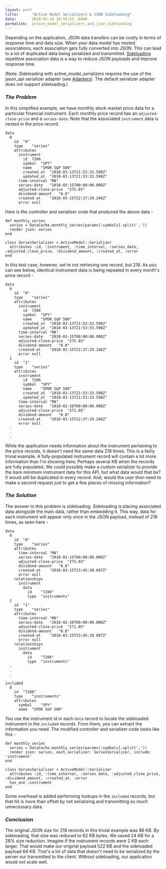 ```yaml
---
layout: post
title:      "Active Model Serializers & JSON Sideloading"
date:       2018-03-16 18:54:53 -0400
permalink:  active_model_serializers_and_json_sideloading
---
```


Depending on the application, JSON data transfers can be costly in terms of response time and data size.
When your data model has nested associations, each association gets fully converted into JSON.
This can lead to a lot of duplicated data being serialized and transmitted.
[Sideloading](https://github.com/rails-api/active_model_serializers/blob/0-10-stable/docs/general/adapters.md#include-option) repetitive association data is a way to reduce JSON payloads and improve response time.

(Note: Sideloading with active_model_serializers requires the use of the jason_api serializer adapter (see [Adapters](https://github.com/rails-api/active_model_serializers/blob/0-10-stable/docs/general/adapters.md)).
The default serializer adapter does not support sideloading.)

### *The Problem*
In this simplified example, we have monthly stock market price data for a particular financial instrument.
Each monthly price record has an `adjusted-close-price` and a `series-date`.
Note that the associated `instrument` data is nested in the price record.
```
data
  0	
    id	"0"
    type	"series"
    attributes	
      instrument	
        id	7206
        symbol	"SPY"
        name	"SPDR S&P 500"
        created_at	"2018-03-13T21:53:33.590Z"
        updated_at	"2018-03-13T21:53:33.590Z"
      time-interval	"MA"
      series-date	"2018-03-15T00:00:00.000Z"
      adjusted-close-price	"275.03"
      dividend-amount	"0.0"
      created-at	"2018-03-15T22:37:29.246Z"
      error	null
```
Here is the controller and serializer code that produced the above data -
```
def monthly_series
  series = DataCache.monthly_series(params[:symbols].split(','))
  render json: series
end

class SeriesSerializer < ActiveModel::Serializer
  attributes :id, :instrument, :time_interval, :series_date, :adjusted_close_price, :dividend_amount, :created_at, :error
end
```
In this test case, however, we're not retrieving one record, but 218. As you can see below, identical instrument data is being repeated in every month's price record -
```
data
  0	
    id	"0"
    type	"series"
    attributes	
      instrument	
        id	7206
        symbol	"SPY"
        name	"SPDR S&P 500"
        created_at	"2018-03-13T21:53:33.590Z"
        updated_at	"2018-03-13T21:53:33.590Z"
      time-interval	"MA"
      series-date	"2018-03-15T00:00:00.000Z"
      adjusted-close-price	"275.03"
      dividend-amount	"0.0"
      created-at	"2018-03-15T22:37:29.246Z"
      error	null
  1	
    id	"1"
    type	"series"
    attributes	
      instrument	
        id	7206
        symbol	"SPY"
        name	"SPDR S&P 500"
        created_at	"2018-03-13T21:53:33.590Z"
        updated_at	"2018-03-13T21:53:33.590Z"
      time-interval	"MA"
      series-date	"2018-02-28T00:00:00.000Z"
      adjusted-close-price	"271.65"
      dividend-amount	"0.0"
      created-at	"2018-03-15T22:37:29.246Z"
      error	null
  .
  .
  .
```
While the application needs information about the instrument pertaining to the price records, it doesn't need the same data 218 times.
This is a fairly trivial example.
A fully-populated instrument record will contain a lot more information than I'm showing here;
Perhaps several KB when the records are fully populated.
We could possibly make a custom serializer to provide the bare minimum instrument data for this API, but what data would that be? It would still be duplicated in every record. And, would the user then need to make a second request just to get a few pieces of missing information?

### *The Solution*
The answer to this problem is sideloading.
Sideloading is placing associated data alongside the main data, rather than embedding it.
This way, data for each instrument will appear only once in the JSON payload, instead of 218 times, as seen here -
```
data
  0	
    id	"0"
    type	"series"
    attributes	
      time-interval	"MA"
      series-date	"2018-03-15T00:00:00.000Z"
      adjusted-close-price	"275.03"
      dividend-amount	"0.0"
      created-at	"2018-03-15T23:45:30.097Z"
      error	null
    relationships	
      instrument	
        data	
          id	"7206"
          type	"instruments"
  1	
    id	"1"
    type	"series"
    attributes	
      time-interval	"MA"
      series-date	"2018-02-28T00:00:00.000Z"
      adjusted-close-price	"271.65"
      dividend-amount	"0.0"
      created-at	"2018-03-15T23:45:30.097Z"
      error	null
    relationships	
      instrument	
        data	
          id	"7206"
          type	"instruments"
  .
  .
  .
	
included
  0	
    id	"7206"
    type	"instruments"
    attributes	
      symbol	"SPY"
      name	"SPDR S&P 500"
```
You use the instrument id in each `data` record to locate the sideloaded instrument in the `included` records.
From there, you can extract the information you need.
The modified controller and serializer code looks like this -
```
def monthly_series
  series = DataCache.monthly_series(params[:symbols].split(','))
  render json: series, each_serializer: SeriesSerializer, include: 'instrument'
end
    
class SeriesSerializer < ActiveModel::Serializer
  attributes :id, :time_interval, :series_date, :adjusted_close_price, :dividend_amount, :created_at, :error
  has_one :instrument
end
```
Some overhead is added performing lookups in the `included` records, but that hit is more than offset by not serializing and transmitting so much unnecessary data.

### *Conclusion*
The original JSON size for 218 records in this trivial example was 86 KB.
By sideloading, that size was reduced to 62 KB bytes.
We saved 24 KB for a 28% size reduction.
Imagine if the instrument records were 2 KB each larger.
That would make our original payload 522 KB and the sideloaded payload 64 KB.
That's a lot of data that doesn't need to be serialized by the server our transmitted to the client.
Without sideloading, our application would not scale well.
